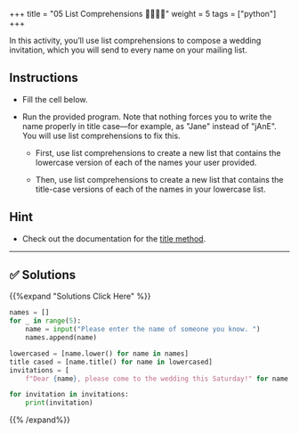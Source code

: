 +++
title = "05 List Comprehensions 👩‍🎓👨‍🎓"
weight = 5
tags = ["python"] 
+++


In this activity, you’ll use list comprehensions to compose a wedding invitation, which you will send to every name on your mailing list.

## Instructions

* Fill the cell below.

* Run the provided program. Note that nothing forces you to write the name properly in title case&mdash;for example, as "Jane" instead of "jAnE". You will use list comprehensions to fix this.

  * First, use list comprehensions to create a new list that contains the lowercase version of each of the names your user provided.

  * Then, use list comprehensions to create a new list that contains the title-case versions of each of the names in your lowercase list.

## Hint

* Check out the documentation for the [title method](https://docs.python.org/3/library/stdtypes.html#str.title).

- - -

## ✅ Solutions
{{%expand "Solutions Click Here" %}}

```python
names = []
for _ in range(5):
    name = input("Please enter the name of someone you know. ")
    names.append(name)

lowercased = [name.lower() for name in names]
title cased = [name.title() for name in lowercased]
invitations = [
    f"Dear {name}, please come to the wedding this Saturday!" for name in title cased]

for invitation in invitations:
    print(invitation)
```

{{% /expand%}}



